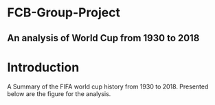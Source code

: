 # FCB-Group-Project
## An analysis of World Cup from 1930 to 2018
# Introduction
A Summary of the FIFA world cup history from 1930 to 2018. Presented below are the figure for the analysis. 

